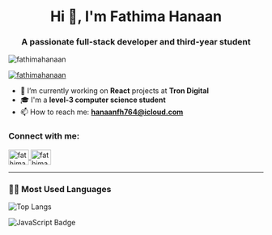 <h1 align="center">Hi 👋, I'm Fathima Hanaan</h1>
<h3 align="center">A passionate full-stack developer and third-year student</h3>

<p align="left">
  <img src="https://komarev.com/ghpvc/?username=fathimahanaan&label=Profile%20views&color=0e75b6&style=flat" alt="fathimahanaan" />
</p>

<p align="left">
  <a href="https://github.com/ryo-ma/github-profile-trophy">
    <img src="https://github-profile-trophy.vercel.app/?username=fathimahanaan" alt="fathimahanaan" />
  </a>
</p>

- 🔭 I’m currently working on **React** projects at **Tron Digital**  
- 🎓 I'm a **level-3 computer science student**  
- 📫 How to reach me: **hanaanfh764@icloud.com**

<h3 align="left">Connect with me:</h3>
<p align="left">
  <a href="https://linkedin.com/in/fathimahanaan" target="blank">
    <img align="center" src="https://raw.githubusercontent.com/rahuldkjain/github-profile-readme-generator/master/src/images/icons/Social/linked-in-alt.svg" alt="fathimahanaan" height="30" width="40" />
  </a>
  <a href="https://instagram.com/fathimahanaan" target="blank">
    <img align="center" src="https://raw.githubusercontent.com/rahuldkjain/github-profile-readme-generator/master/src/images/icons/Social/instagram.svg" alt="fathimahanaan" height="30" width="40" />
  </a>
</p>

---

<h3 align="left">🧑‍💻 Most Used Languages</h3>

<p align="left">
  <img src="https://github-readme-stats.vercel.app/api/top-langs/?username=fathimahanaan&layout=compact&theme=default" alt="Top Langs" />
</p>

<p align="left">
  <img src="https://img.shields.io/badge/Most%20Used%20in%202024-JavaScript-yellow?style=for-the-badge&logo=javascript" alt="JavaScript Badge" />
</p>
